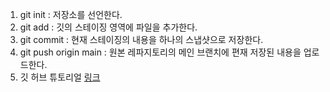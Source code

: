 1. git init : 저장소를 선언한다.
2. git add : 깃의 스테이징 영역에 파일을 추가한다.
3. git commit : 현재 스테이징의 내용을 하나의 스냅샷으로 저장한다.
4. git push origin main : 원본 레파지토리의 메인 브랜치에 편재 저장된 내용을 업로드한다.
5. 깃 허브 튜토리얼 [링크](https://github.com/KennethanCeyer/tutorial-git)